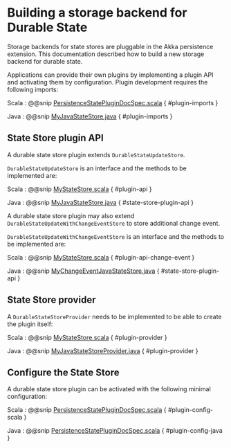 # Building a storage backend for Durable State 

Storage backends for state stores are pluggable in the Akka persistence extension.
This documentation described how to build a new storage backend for durable state.

Applications can provide their own plugins by implementing a plugin API and activating them by configuration.
Plugin development requires the following imports:

Scala
:  @@snip [PersistenceStatePluginDocSpec.scala](/akka-docs/src/test/scala/docs/persistence/state/PersistenceStatePluginDocSpec.scala) { #plugin-imports }

Java
:  @@snip [MyJavaStateStore.java](/akka-docs/src/main/java/docs/persistence/state/MyJavaStateStore.java) { #plugin-imports }

## State Store plugin API

A durable state store plugin extends `DurableStateUpdateStore`. 

`DurableStateUpdateStore` is an interface and the methods to be implemented are:

Scala
:  @@snip [MyStateStore.scala](/akka-docs/src/main/scala/docs/persistence/state/MyStateStore.scala) { #plugin-api }

Java
:  @@snip [MyJavaStateStore.java](/akka-docs/src/main/java/docs/persistence/state/MyJavaStateStore.java) { #state-store-plugin-api }

A durable state store plugin may also extend `DurableStateUpdateWithChangeEventStore` to store additional change event.

`DurableStateUpdateWithChangeEventStore` is an interface and the methods to be implemented are:

Scala
:  @@snip [MyStateStore.scala](/akka-docs/src/main/scala/docs/persistence/state/MyStateStore.scala) { #plugin-api-change-event }

Java
:  @@snip [MyChangeEventJavaStateStore.java](/akka-docs/src/main/java/docs/persistence/state/MyChangeEventJavaStateStore.java) { #state-store-plugin-api }

## State Store provider

A `DurableStateStoreProvider` needs to be implemented to be able to create the plugin itself:

Scala
:  @@snip [MyStateStore.scala](/akka-docs/src/main/scala/docs/persistence/state/MyStateStore.scala) { #plugin-provider }

Java
:  @@snip [MyJavaStateStoreProvider.java](/akka-docs/src/main/java/docs/persistence/state/MyJavaStateStoreProvider.java) { #plugin-provider }

## Configure the State Store

A durable state store plugin can be activated with the following minimal configuration:

Scala
:  @@snip [PersistenceStatePluginDocSpec.scala](/akka-docs/src/test/scala/docs/persistence/state/PersistenceStatePluginDocSpec.scala) { #plugin-config-scala }

Java
:  @@snip [PersistenceStatePluginDocSpec.scala](/akka-docs/src/test/scala/docs/persistence/state/PersistenceStatePluginDocSpec.scala) { #plugin-config-java }


